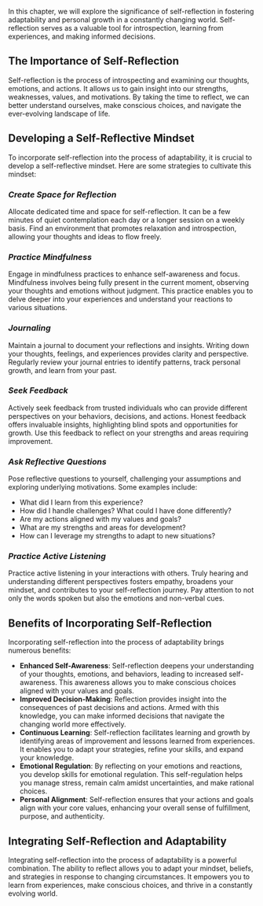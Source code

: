 
In this chapter, we will explore the significance of self-reflection in fostering adaptability and personal growth in a constantly changing world. Self-reflection serves as a valuable tool for introspection, learning from experiences, and making informed decisions.

**The Importance of Self-Reflection**
-------------------------------------

Self-reflection is the process of introspecting and examining our thoughts, emotions, and actions. It allows us to gain insight into our strengths, weaknesses, values, and motivations. By taking the time to reflect, we can better understand ourselves, make conscious choices, and navigate the ever-evolving landscape of life.

**Developing a Self-Reflective Mindset**
----------------------------------------

To incorporate self-reflection into the process of adaptability, it is crucial to develop a self-reflective mindset. Here are some strategies to cultivate this mindset:

### *Create Space for Reflection*

Allocate dedicated time and space for self-reflection. It can be a few minutes of quiet contemplation each day or a longer session on a weekly basis. Find an environment that promotes relaxation and introspection, allowing your thoughts and ideas to flow freely.

### *Practice Mindfulness*

Engage in mindfulness practices to enhance self-awareness and focus. Mindfulness involves being fully present in the current moment, observing your thoughts and emotions without judgment. This practice enables you to delve deeper into your experiences and understand your reactions to various situations.

### *Journaling*

Maintain a journal to document your reflections and insights. Writing down your thoughts, feelings, and experiences provides clarity and perspective. Regularly review your journal entries to identify patterns, track personal growth, and learn from your past.

### *Seek Feedback*

Actively seek feedback from trusted individuals who can provide different perspectives on your behaviors, decisions, and actions. Honest feedback offers invaluable insights, highlighting blind spots and opportunities for growth. Use this feedback to reflect on your strengths and areas requiring improvement.

### *Ask Reflective Questions*

Pose reflective questions to yourself, challenging your assumptions and exploring underlying motivations. Some examples include:

* What did I learn from this experience?
* How did I handle challenges? What could I have done differently?
* Are my actions aligned with my values and goals?
* What are my strengths and areas for development?
* How can I leverage my strengths to adapt to new situations?

### *Practice Active Listening*

Practice active listening in your interactions with others. Truly hearing and understanding different perspectives fosters empathy, broadens your mindset, and contributes to your self-reflection journey. Pay attention to not only the words spoken but also the emotions and non-verbal cues.

**Benefits of Incorporating Self-Reflection**
---------------------------------------------

Incorporating self-reflection into the process of adaptability brings numerous benefits:

* **Enhanced Self-Awareness**: Self-reflection deepens your understanding of your thoughts, emotions, and behaviors, leading to increased self-awareness. This awareness allows you to make conscious choices aligned with your values and goals.
* **Improved Decision-Making**: Reflection provides insight into the consequences of past decisions and actions. Armed with this knowledge, you can make informed decisions that navigate the changing world more effectively.
* **Continuous Learning**: Self-reflection facilitates learning and growth by identifying areas of improvement and lessons learned from experiences. It enables you to adapt your strategies, refine your skills, and expand your knowledge.
* **Emotional Regulation**: By reflecting on your emotions and reactions, you develop skills for emotional regulation. This self-regulation helps you manage stress, remain calm amidst uncertainties, and make rational choices.
* **Personal Alignment**: Self-reflection ensures that your actions and goals align with your core values, enhancing your overall sense of fulfillment, purpose, and authenticity.

**Integrating Self-Reflection and Adaptability**
------------------------------------------------

Integrating self-reflection into the process of adaptability is a powerful combination. The ability to reflect allows you to adapt your mindset, beliefs, and strategies in response to changing circumstances. It empowers you to learn from experiences, make conscious choices, and thrive in a constantly evolving world.
